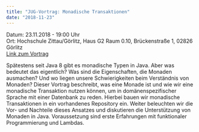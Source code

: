 ```yaml
---
title: "JUG-Vortrag: Monadische Transaktionen"
date: "2018-11-23"
---
```


Datum: 23.11.2018 - 19:00 Uhr  
Ort: Hochschule Zittau/Görlitz, Haus G2 Raum 0.10, Brückenstraße 1, 02826 Görlitz  
[Link zum Vortrag](https://www.jug-gr.de/talks/2018-11-23-monadische_transaktionen/)


Spätestens seit Java 8 gibt es monadische Typen in Java. 
Aber was bedeutet das eigentlich? Was sind die Eigenschaften, 
die Monaden ausmachen? 
Und wo liegen unsere Schwierigkeiten beim Verständnis von Monaden? 
Dieser Vortrag beschreibt, was eine Monade ist und wie wir eine monadische 
Transaktion nutzen können, um in domänenspezifischer Sprache mit einer 
Datenbank zu reden. Hierbei bauen wir monadische Transaktionen in ein 
vorhandenes Repository ein. 
Weiter beleuchten wir die Vor- und Nachteile dieses Ansatzes und 
diskutieren die Unterstützung von Monaden in Java. 
Voraussetzung sind erste Erfahrungen mit funktionaler Programmierung und Lambdas.

